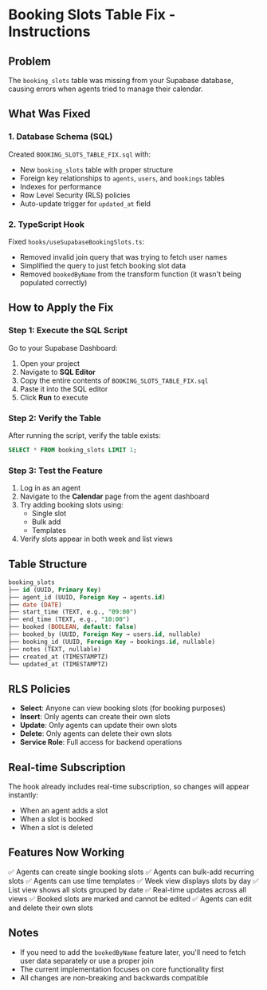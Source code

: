# Booking Slots Table Fix - Instructions

## Problem
The `booking_slots` table was missing from your Supabase database, causing errors when agents tried to manage their calendar.

## What Was Fixed

### 1. Database Schema (SQL)
Created `BOOKING_SLOTS_TABLE_FIX.sql` with:
- New `booking_slots` table with proper structure
- Foreign key relationships to `agents`, `users`, and `bookings` tables
- Indexes for performance
- Row Level Security (RLS) policies
- Auto-update trigger for `updated_at` field

### 2. TypeScript Hook
Fixed `hooks/useSupabaseBookingSlots.ts`:
- Removed invalid join query that was trying to fetch user names
- Simplified the query to just fetch booking slot data
- Removed `bookedByName` from the transform function (it wasn't being populated correctly)

## How to Apply the Fix

### Step 1: Execute the SQL Script
Go to your Supabase Dashboard:
1. Open your project
2. Navigate to **SQL Editor**
3. Copy the entire contents of `BOOKING_SLOTS_TABLE_FIX.sql`
4. Paste it into the SQL editor
5. Click **Run** to execute

### Step 2: Verify the Table
After running the script, verify the table exists:
```sql
SELECT * FROM booking_slots LIMIT 1;
```

### Step 3: Test the Feature
1. Log in as an agent
2. Navigate to the **Calendar** page from the agent dashboard
3. Try adding booking slots using:
   - Single slot
   - Bulk add
   - Templates
4. Verify slots appear in both week and list views

## Table Structure

```sql
booking_slots
├── id (UUID, Primary Key)
├── agent_id (UUID, Foreign Key → agents.id)
├── date (DATE)
├── start_time (TEXT, e.g., "09:00")
├── end_time (TEXT, e.g., "10:00")
├── booked (BOOLEAN, default: false)
├── booked_by (UUID, Foreign Key → users.id, nullable)
├── booking_id (UUID, Foreign Key → bookings.id, nullable)
├── notes (TEXT, nullable)
├── created_at (TIMESTAMPTZ)
└── updated_at (TIMESTAMPTZ)
```

## RLS Policies
- **Select**: Anyone can view booking slots (for booking purposes)
- **Insert**: Only agents can create their own slots
- **Update**: Only agents can update their own slots
- **Delete**: Only agents can delete their own slots
- **Service Role**: Full access for backend operations

## Real-time Subscription
The hook already includes real-time subscription, so changes will appear instantly:
- When an agent adds a slot
- When a slot is booked
- When a slot is deleted

## Features Now Working
✅ Agents can create single booking slots
✅ Agents can bulk-add recurring slots
✅ Agents can use time templates
✅ Week view displays slots by day
✅ List view shows all slots grouped by date
✅ Real-time updates across all views
✅ Booked slots are marked and cannot be edited
✅ Agents can edit and delete their own slots

## Notes
- If you need to add the `bookedByName` feature later, you'll need to fetch user data separately or use a proper join
- The current implementation focuses on core functionality first
- All changes are non-breaking and backwards compatible
